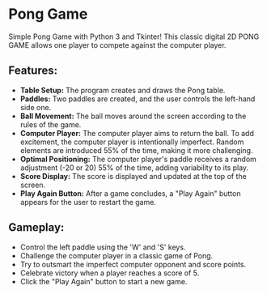 # Pong Game

Simple Pong Game with Python 3 and Tkinter! This classic digital 2D PONG GAME allows one player to compete against the computer player.

## Features:

- **Table Setup:** The program creates and draws the Pong table.
- **Paddles:** Two paddles are created, and the user controls the left-hand side one.
- **Ball Movement:** The ball moves around the screen according to the rules of the game.
- **Computer Player:** The computer player aims to return the ball. To add excitement, the computer player is intentionally imperfect. Random elements are introduced 55% of the time, making it more challenging.
- **Optimal Positioning:** The computer player's paddle receives a random adjustment (-20 or 20) 55% of the time, adding variability to its play.
- **Score Display:** The score is displayed and updated at the top of the screen.
- **Play Again Button:** After a game concludes, a "Play Again" button appears for the user to restart the game.

## Gameplay:

- Control the left paddle using the 'W' and 'S' keys.
- Challenge the computer player in a classic game of Pong.
- Try to outsmart the imperfect computer opponent and score points.
- Celebrate victory when a player reaches a score of 5.
- Click the "Play Again" button to start a new game.

